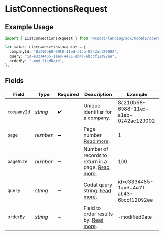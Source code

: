 # ListConnectionsRequest

## Example Usage

```typescript
import { ListConnectionsRequest } from "@codat/lending/sdk/models/operations";

let value: ListConnectionsRequest = {
  companyId: "8a210b68-6988-11ed-a1eb-0242ac120002",
  query: "id=e3334455-1aed-4e71-ab43-6bccf12092ee",
  orderBy: "-modifiedDate",
};
```

## Fields

| Field                                                                                           | Type                                                                                            | Required                                                                                        | Description                                                                                     | Example                                                                                         |
| ----------------------------------------------------------------------------------------------- | ----------------------------------------------------------------------------------------------- | ----------------------------------------------------------------------------------------------- | ----------------------------------------------------------------------------------------------- | ----------------------------------------------------------------------------------------------- |
| `companyId`                                                                                     | *string*                                                                                        | :heavy_check_mark:                                                                              | Unique identifier for a company.                                                                | 8a210b68-6988-11ed-a1eb-0242ac120002                                                            |
| `page`                                                                                          | *number*                                                                                        | :heavy_minus_sign:                                                                              | Page number. [Read more](https://docs.codat.io/using-the-api/paging).                           | 1                                                                                               |
| `pageSize`                                                                                      | *number*                                                                                        | :heavy_minus_sign:                                                                              | Number of records to return in a page. [Read more](https://docs.codat.io/using-the-api/paging). | 100                                                                                             |
| `query`                                                                                         | *string*                                                                                        | :heavy_minus_sign:                                                                              | Codat query string. [Read more](https://docs.codat.io/using-the-api/querying).                  | id=e3334455-1aed-4e71-ab43-6bccf12092ee                                                         |
| `orderBy`                                                                                       | *string*                                                                                        | :heavy_minus_sign:                                                                              | Field to order results by. [Read more](https://docs.codat.io/using-the-api/ordering-results).   | -modifiedDate                                                                                   |